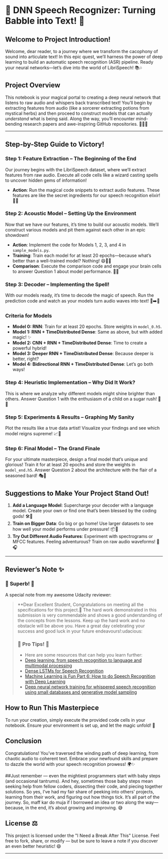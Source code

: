
# 🎤 DNN Speech Recognizer: Turning Babble into Text! 🚀

## **Welcome to Project Introduction!**
Welcome, dear reader, to a journey where we transform the cacophony of sound into articulate text! In this epic quest, we’ll harness the power of deep learning to build an automatic speech recognition (ASR) pipeline. Ready your neural networks—let’s dive into the world of LibriSpeech! 📚🎶

## **Project Overview**
This notebook is your magical portal to creating a deep neural network that listens to raw audio and whispers back transcribed text! You’ll begin by extracting features from audio (like a sorcerer extracting potions from mystical herbs) and then proceed to construct models that can actually *understand* what is being said. Along the way, you’ll encounter mind-bending research papers and awe-inspiring GitHub repositories. 🧙‍♂️✨

---

## **Step-by-Step Guide to Victory!**

### **Step 1: Feature Extraction – The Beginning of the End**
Our journey begins with the LibriSpeech dataset, where we’ll extract features from raw audio. Execute all code cells like a wizard casting spells to uncover hidden gems of information! 

- **Action**: Run the magical code snippets to extract audio features. These features are like the secret ingredients for our speech recognition elixir! 🍹🎤

### **Step 2: Acoustic Model – Setting Up the Environment**
Now that we have our features, it’s time to build our acoustic models. We’ll construct various models and pit them against each other in an epic showdown! 

- **Action**: Implement the code for Models 1, 2, 3, and 4 in `sample_models.py`. 
- **Training**: Train each model for at least 20 epochs—because what’s better than a well-trained model? Nothing! 😄🏋️‍♂️
- **Comparison**: Execute the comparison code and engage your brain cells to answer Question 1 about model performance. 🧠💡

### **Step 3: Decoder – Implementing the Spell!**
With our models ready, it’s time to decode the magic of speech. Run the prediction code and watch as your models turn audio waves into text! 🌊➡️📜

### **Criteria for Models**
- **Model 0: RNN**: Train for at least 20 epochs. Store weights in `model_0.h5`. 
- **Model 1: RNN + TimeDistributed Dense**: Same as above, but with added magic! ✨
- **Model 2: CNN + RNN + TimeDistributed Dense**: Time to create a powerful hybrid! 
- **Model 3: Deeper RNN + TimeDistributed Dense**: Because deeper is better, right? 
- **Model 4: Bidirectional RNN + TimeDistributed Dense**: Let’s go both ways! 

### **Step 4: Heuristic Implementation – Why Did It Work?**
This is where we analyze why different models might shine brighter than others. Answer Question 1 with the enthusiasm of a child on a sugar rush! 🍭🤪

### **Step 5: Experiments & Results – Graphing My Sanity**
Plot the results like a true data artist! Visualize your findings and see which model reigns supreme! 📈👑

### **Step 6: Final Model – The Grand Finale**
For your ultimate masterpiece, design a final model that’s unique and glorious! Train it for at least 20 epochs and store the weights in `model_end.h5`. Answer Question 2 about the architecture with the flair of a seasoned bard! 🎭📖


## **Suggestions to Make Your Project Stand Out!**
1. **Add a Language Model**: Supercharge your decoder with a language model. Create your own or find one that’s been blessed by the coding gods! 🛠️🔮
2. **Train on Bigger Data**: Go big or go home! Use larger datasets to see how well your model performs under pressure! 📦💪
3. **Try Out Different Audio Features**: Experiment with spectrograms or MFCC features. Feeling adventurous? Train on raw audio waveforms! 🌊🎧


---

## Reviewer’s Note ✨

### 🎉 **Superb!** 🎉

A special note from my awesome Udacity reviewer:

> **Dear Excellent Student, Congratulations on meeting all the specifications for this project.🎉 The hard work demonstrated in this submission is very commendable and shows a good understanding of the concepts from the lessons. Keep up the hard work and no obstacle will be above you. Have a great day celebrating your success and good luck in your future endeavours!:udacious:
>
> ### 🎉 **Pro Tips!** 🎉
> - Here are some resources that can help you learn further:
> - [Deep learning: from speech recognition to language and multimodal processing](https://www.cambridge.org/core/services/aop-cambridge-core/content/view/S2048770315000220)
> - [Dense LSTMs for Speech Recognition](https://medium.com/@capio/dense-lstms-for-speech-recognition-54c371ea2d42)
> - [Machine Learning is Fun Part 6: How to do Speech Recognition with Deep Learning](https://medium.com/@ageitgey/machine-learning-is-fun-part-6-how-to-do-speech-recognition-with-deep-learning-28293c162f7a)
> - [Deep neural network training for whispered speech recognition using small databases and generative model sampling](https://link.springer.com/article/10.1007/s10772-017-9461-x)

## **How to Run This Masterpiece**
To run your creation, simply execute the provided code cells in your notebook. Ensure your environment is set up, and let the magic unfold! 🌟

## **Conclusion**
Congratulations! You’ve traversed the winding path of deep learning, from chaotic audio to coherent text. Embrace your newfound skills and prepare to dazzle the world with your speech recognition prowess! 🌍✨

##Just remember — even the mightiest programmers start with baby steps (and occasional tantrums). And hey, sometimes those baby steps mean seeking help from fellow coders, dissecting their code, and piecing together solutions. So yes, I’ve had my fair share of peeking into others' projects, learning from their work, and figuring out how things tick. It’s all part of the journey. So, maff kar do muja if I borrowed an idea or two along the way—because, in the end, it’s about growing and improving. 😅

## License ⚖️

This project is licensed under the "I Need a Break After This" License. Feel free to fork, share, or modify — but be sure to leave a note if you discover an even better heuristic! 😄

---
